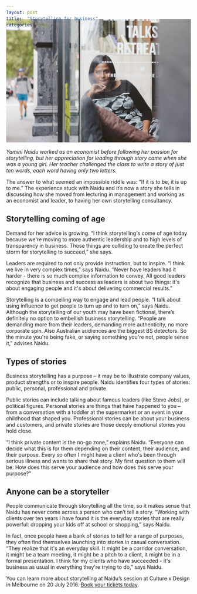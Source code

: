 ```yaml
---
layout: post
title:  "Storytelling for business"
categories: news
---
```


<img style="margin-top: -54px;" class="post__image -responsive" src="/images/Copyright Beth Jennings Photography 2016_Yamini Naidu_WEB-6887.jpg">

_Yamini Naidu worked as an economist before following her passion for storytelling, but her appreciation for leading through story came when she was a young girl. Her teacher challenged the class to write a story of just ten words, each word having only two letters._

The answer to what seemed an impossible riddle was: “If it is to be, it is up to me.” The experience stuck with Naidu and it’s now a story she tells in discussing how she moved from lecturing in management and working as an economist and leader, to having her own storytelling consultancy.

## Storytelling coming of age

Demand for her advice is growing. “I think storytelling's come of age today because we're moving to more authentic leadership and to high levels of transparency in business. Those things are colliding to create the perfect storm for storytelling to succeed,” she says.

Leaders are required to not only provide instruction, but to inspire. “I think we live in very complex times,” says Naidu. “Never have leaders had it harder - there is so much complex information to convey. All good leaders recognize that business and success as leaders is about two things: it's about engaging people and it's about delivering commercial results.”

Storytelling is a compelling way to engage and lead people. “I talk about using influence to get people to turn up and to turn on,” says Naidu. Although the storytelling of our youth may have been fictional, there’s definitely no option to embellish business storytelling. “People are demanding more from their leaders, demanding more authenticity, no more corporate spin. Also Australian audiences are the biggest BS detectors. So the minute you're being fake, or saying something you're not, people sense it,” advises Naidu.

## Types of stories

Business storytelling has a purpose – it may be to illustrate company values, product strengths or to inspire people. Naidu identifies four types of stories: public, personal, professional and private.

Public stories can include talking about famous leaders (like Steve Jobs), or political figures. Personal stories are things that have happened to you – from a conversation with a toddler at the supermarket or an event in your childhood that shaped you. Professional stories can be about your business and customers, and private stories are those deeply emotional stories you hold close.

“I think private content is the no-go zone,” explains Naidu. “Everyone can decide what this is for them depending on their content, their audience, and their purpose. Every so often I might have a client who's been through serious illness and wants to share that story. My first question to them will be: How does this serve your audience and how does this serve your purpose?”

## Anyone can be a storyteller

People communicate through storytelling all the time, so it makes sense that Naidu has never come across a person who can’t tell a story. “Working with clients over ten years I have found it is the everyday stories that are really powerful: dropping your kids off at school or shopping,” says Naidu.

In fact, once people have a bank of stories to tell for a range of purposes, they often find themselves launching into stories in casual conversation. “They realize that it's an everyday skill. It might be a corridor conversation, it might be a team meeting, it might be a pitch to a client, it might be in a formal presentation. I think for my clients who have succeeded - it's business as usual in everything they're trying to do,” says Naidu.

<div class="post__divider"></div>

You can learn more about storytelling at Naidu’s session at Culture x Design in Melbourne on 20 July 2016. <a href="https://www.eventbrite.com/e/culture-x-design-melbourne-2016-tickets-25704072573#tickets" target="_blank">Book your tickets today</a>.
